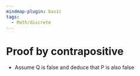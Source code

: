 ```yaml
---
mindmap-plugin: basic
tags:
  - Math/discrete
---
```

# Proof by contrapositive
- Assume Q is false and deduce that P is also false
<!--ID: 1708098041327-->

